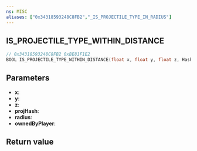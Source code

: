 ```yaml
---
ns: MISC
aliases: ["0x34318593248C8FB2","_IS_PROJECTILE_TYPE_IN_RADIUS"]
---
```

## IS_PROJECTILE_TYPE_WITHIN_DISTANCE

```c
// 0x34318593248C8FB2 0xBE81F1E2
BOOL IS_PROJECTILE_TYPE_WITHIN_DISTANCE(float x, float y, float z, Hash projHash, float radius, BOOL ownedByPlayer);
```

## Parameters
* **x**: 
* **y**: 
* **z**: 
* **projHash**: 
* **radius**: 
* **ownedByPlayer**: 

## Return value
